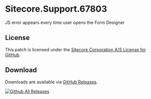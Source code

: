 # Sitecore.Support.67803
JS error appears every time user opens the Form Designer

## License  
This patch is licensed under the [Sitecore Corporation A/S License for GitHub](https://github.com/sitecoresupport/Sitecore.Support.67803/blob/master/LICENSE).  

## Download  
Downloads are available via [GitHub Releases](https://github.com/sitecoresupport/Sitecore.Support.67803/releases).  

[![Github All Releases](https://img.shields.io/github/downloads/SitecoreSupport/Sitecore.Support.67803/total.svg)](https://github.com/SitecoreSupport/Sitecore.Support.67803/releases)
